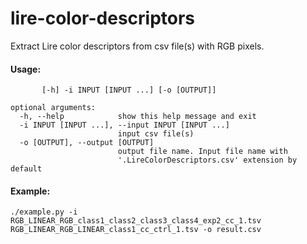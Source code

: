 # lire-color-descriptors
Extract Lire color descriptors from csv file(s) with RGB pixels.

#### Usage: 
```
       [-h] -i INPUT [INPUT ...] [-o [OUTPUT]]

optional arguments:
  -h, --help            show this help message and exit
  -i INPUT [INPUT ...], --input INPUT [INPUT ...]
                        input csv file(s)
  -o [OUTPUT], --output [OUTPUT]
                        output file name. Input file name with
                        '.LireColorDescriptors.csv' extension by default
```

#### Example:
`./example.py -i RGB_LINEAR_RGB_class1_class2_class3_class4_exp2_cc_1.tsv RGB_LINEAR_RGB_LINEAR_class1_cc_ctrl_1.tsv -o result.csv`

